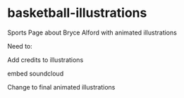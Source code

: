 # basketball-illustrations
Sports Page about Bryce Alford with animated illustrations

Need to:


Add credits to illustrations


embed soundcloud


Change to final animated illustrations
